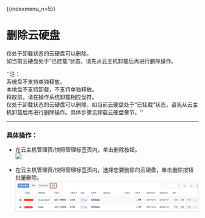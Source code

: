{{indexmenu_n>5}}

# 删除云硬盘

仅处于卸载状态的云硬盘可以删除。  
如当前云硬盘处于“已挂载”状态，请先从云主机卸载后再进行删除操作。  

''注：  
系统盘不支持单独释放。  
本地盘不支持卸载，不支持单独释放。  
释放前，请在操作系统卸载相应盘符。  
仅处于卸载状态的云硬盘可以删除。如当前云硬盘处于“已挂载”状态，请先从云主机卸载后再进行删除操作。具体步骤见卸载云硬盘章节。''

-----

### 具体操作：

  - 在云主机管理页/快照管理标签页内，单击删除按钮。  
    ![](/storage_cdn/udisk/userguide/image15.jpg)  
    
  - 在云主机管理页/快照管理标签页内，选择您要删除的云硬盘，单击删除按钮批量删除。  
    ![](/images/userguide/image16.jpg)
